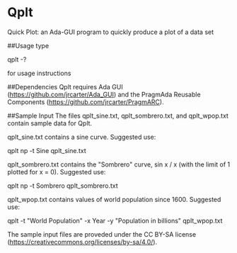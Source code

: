 # Qplt
Quick Plot: an Ada-GUI program to quickly produce a plot of a data set

##Usage
type

qplt -?

for usage instructions

##Dependencies
Qplt requires Ada GUI (https://github.com/jrcarter/Ada_GUI) and the PragmAda Reusable Components (https://github.com/jrcarter/PragmARC).

##Sample Input
The files qplt_sine.txt, qplt_sombrero.txt, and qplt_wpop.txt contain sample data for Qplt.

qplt_sine.txt contains a sine curve. Suggested use:

qplt np -t Sine qplt_sine.txt

qplt_sombrero.txt contains the "Sombrero" curve, sin x / x (with the limit of 1 plotted for x = 0). Suggested use:

qplt np -t Sombrero qplt_sombrero.txt

qplt_wpop.txt contains values of world population since 1600. Suggested use:

qplt -t "World Population" -x Year -y "Population in billions" qplt_wpop.txt

The sample input files are proveded under the CC BY-SA license (https://creativecommons.org/licenses/by-sa/4.0/).
